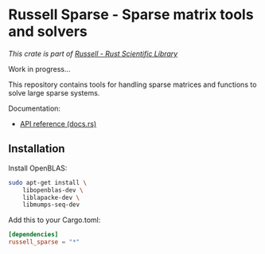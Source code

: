 # Russell Sparse - Sparse matrix tools and solvers

_This crate is part of [Russell - Rust Scientific Library](https://github.com/cpmech/russell)_

Work in progress...

This repository contains tools for handling sparse matrices and functions to solve large sparse systems.

Documentation:

- [API reference (docs.rs)](https://docs.rs/russell_sparse)

## Installation

Install OpenBLAS:

```bash
sudo apt-get install \
    libopenblas-dev \
    liblapacke-dev \
    libmumps-seq-dev
```

Add this to your Cargo.toml:

```toml
[dependencies]
russell_sparse = "*"
```
